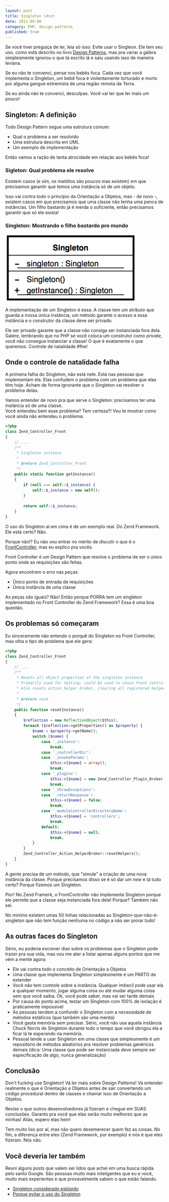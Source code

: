 ```yaml
---
layout: post
title: Singleton \#not
date: 2011-09-06
category: PHP, design patterns
published: true
---
```


Se você tiver preguiça de ler, leia só isso: Evite usar o Singleon. Ele
tem seu uso, como está descrito no livro [Design
Patterns](http://www.amazon.com/o/asin/0201633612), mas pra variar a
galera simplesmente ignorou o que tá escrito lá e saiu usando isso de
maneira leviana.

Se eu não te convenci, pense nos bebês foca. Cada vez que você
implementa o Singleton, um bebê foca é violentamente torturado e morto
por alguma gangue extremista de uma região remota da Terra.

Se eu ainda não te convenci, desculpas. Você vai ter que ler mais um
pouco!

## Singleton: A definição

Todo Design Pattern segue uma estrutura comum:

-   Qual o problema a ser resolvido
-   Uma estrutura descrita em UML
-   Um exemplo de implementação

Então vamos a razão de tanta atrocidade em relação aos bebês foca!

### Sigleton: Qual problema ele resolve

Existem casos (e sim, os malditos são poucos mas existem) em que
precisamos garantir que temos uma instância só de um objeto.

Isso vai contra todo o princípio da Orientação a Objetos, mas - de novo
-, existem casos em que precisamos que uma classe não tenha uma penca de
instâncias. Um filho bastardo já é merda o suficiente, então precisamos
garantir que só ele exista!

### Singleton: Mostrando o filho bastardo pro mundo

![Diagrama de Classe: Implementação de um Singleton](/res/img/singleton-uml.png "Diagrama de Classe: Implementação de um Singleton")

A implementação de um Singleton é essa. A classe tem um atributo que
guarda a nossa única instância, um método garante o acesso a essa
instância e o construtor da classe deve ser privado.

Ele ser privado garante que a classe não consiga ser instanciada fora
dela. Galere, lembrando que no PHP se você coloca um construtor como
*private*, você não consegue instanciar a classe! O que é exatamente o
que queremos. Controle de natalidade \#ftw!

## Onde o controle de natalidade falha

A primeira falha do Singleton, não está nele. Está nas pessoas que
implementam ele. Elas confudem o problema com um problema que elas têm
hoje. Acham de forma ignorante que o Singleton vai resolver o problema
delas.

Vamos entender de novo pra que serve o Singleton: precisamos ter uma
instância só de uma classe.\
Você entendeu bem esse problema? Tem certeza?! Vou te mostrar como você
ainda não entendeu o problema:

```php
<?php
class Zend_Controller_Front
{
    // ....
    /**
     * Singleton instance
     *
     * @return Zend_Controller_Front
     */
    public static function getInstance()
    {
        if (null === self::$_instance) {
            self::$_instance = new self();
        }

        return self::$_instance;
    }
}
```

O uso do Singleton aí em cima é de um exemplo real. Do Zend Framework.
Ele está certo? Não.

Porque não!? Eu não vou entrar no mérito de discutir o que é o
[FrontController](http://java.sun.com/blueprints/patterns/FrontController.html),
mas eu explico pra vocês.

Front Controller é um Design Pattern que resolve o problema de ser o
único ponto onde as requisições são feitas.

Agora encontrem o erro nas peças:

-   Único ponto de entrada de requisições
-   Única instância de uma classe

As peças são iguais? Não! Então porque PORRA tem um singleton
implementado no Front Controller do Zend Framework? Essa é uma boa
questão.

## Os problemas só começaram

Eu sinceramente não entendo o porquê do Singleton no Front Controller,
mas olha o tipo de problema que ele gera:

```php
<?php
class Zend_Controller_Front
{
    // ....
    /**
     * Resets all object properties of the singleton instance
     * Primarily used for testing; could be used to chain front controllers.
     * Also resets action helper broker, clearing all registered helpers.
     *
     * @return void
     */
    public function resetInstance()
    {
        $reflection = new ReflectionObject($this);
        foreach ($reflection->getProperties() as $property) {
            $name = $property->getName();
            switch ($name) {
                case '_instance':
                    break;
                case '_controllerDir':
                case '_invokeParams':
                    $this->{$name} = array();
                    break;
                case '_plugins':
                    $this->{$name} = new Zend_Controller_Plugin_Broker();
                    break;
                case '_throwExceptions':
                case '_returnResponse':
                    $this->{$name} = false;
                    break;
                case '_moduleControllerDirectoryName':
                    $this->{$name} = 'controllers';
                    break;
                default:
                    $this->{$name} = null;
                    break;
            }
        }
        Zend_Controller_Action_HelperBroker::resetHelpers();
    }
}
```

A gente precisa de um método, que "simule" a criação de uma nova
instância da classe. Porque precisamos disso se é só dar um *new* e tá
tudo certo? Porque fizemos um Singleton.

Pior! No Zend Framerk, o FrontController não implementa Singleton porque
ele permite que a classe seja instanciada fora dela! Porque? Também não
sei.

No mínimo existem umas 50 linhas relacionadas ao
Singleton-que-não-é-singleton que não tem função nenhuma no código a não
ser piorar tudo!

## As outras faces do Singleton

Sério, eu poderia escrever dias sobre os problemas que o Singleton pode
trazer pra sua vida, mas vou me ater a listar apenas alguns pontos que
me vém a mente agora:

-   Ele vai contra todo o conceito de Orientação a Objetos
-   Uma classe que implementa Singleton simplesmente é um PARTO de
    extender
-   Você não tem controle sobre a instância. Qualquer imbecil pode usar
    ela a qualquer momento, jogar alguma coisa ou até mudar alguma coisa
    sem que você saiba. Ok, você pode saber, mas vai ser tarde demais
-   Por causa do ponto acima, testar um Singleton com 100% de isolação é
    praticamente impossível
-   As pessoas tendem a confundir o Singleton com a necessidade de
    métodos estáticos (que também são uma merda)
-   Você gasta memória sem precisar. Sério, você não usa aquela
    instância Chuck Norris de Singleton durante todo o tempo que você
    obrigou ela a ficar lá te esperando na memória.
-   Pessoal tende a usar Singleton em uma classe que simplesmente é um
    repositório de métodos aleatórios pra resolver problemas genéricos
    demais (dica: Uma classe que pode ser instanciada deve sempre ser
    especificação de algo, nunca generalização)

## Conclusão

Don't fucking use Singleton! Vá ler mais sobre Design Patterns! Vá
entender realmente o que é Orientação a Objetos antes de sair
convertendo um código procedural dentro de classes e chamar isso de
Orientação a Objetos.

Revise o que outros desenvolvedores já fizeram e chegue em SUAS
conclusões. Garanto pra você que elas serão muito melhores que as
minhas! Aliás, espero elas hein!

Tem muito lixo por aí, mas não quero desemerecer quem fez as coisas. No
fim, a diferença entre eles (Zend Framework, por exemplo) e nós é que
eles fizeram. Nós não.

## Você deveria ler também

Reuni alguns posts que valem ser lidos que achei em uma busca rápida
pelo santo Google. São pessoas muito mais inteligentes que eu e você,
muito mais experientes e que provavelmente sabem o que estão falando.

-   [Singleton considerado estúpido][2]
-   [Porque evitar o uso do Singleton][1]

[1]: https://web.archive.org/web/20081218140813/http://www.as3dp.com/2008/11/26/we-don%E2%80%99t-need-no-stinkin%E2%80%99-singletons-why-to-avoid-the-singleton-pattern-in-actionscript-30-programming/
[2]: https://sites.google.com/site/steveyegge2/singleton-considered-stupid
